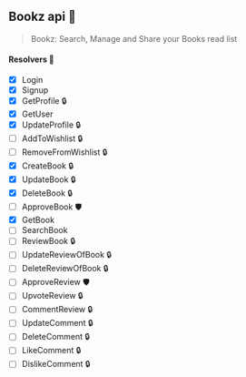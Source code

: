 ## Bookz api 📖

> Bookz: Search, Manage and Share your Books read list

#### Resolvers 🚜

- [x] Login
- [x] Signup
- [x] GetProfile :lock:
- [x] GetUser
- [x] UpdateProfile :lock:
- [ ] AddToWishlist :lock:
- [ ] RemoveFromWishlist :lock:
- [x] CreateBook :lock:
- [x] UpdateBook :lock:
- [x] DeleteBook :lock:
- [ ] ApproveBook 🛡
- [x] GetBook
- [ ] SearchBook
- [ ] ReviewBook :lock:
- [ ] UpdateReviewOfBook :lock:
- [ ] DeleteReviewOfBook :lock:
- [ ] ApproveReview 🛡
- [ ] UpvoteReview :lock:
- [ ] CommentReview :lock:
- [ ] UpdateComment :lock:
- [ ] DeleteComment :lock:
- [ ] LikeComment :lock:
- [ ] DislikeComment :lock:
